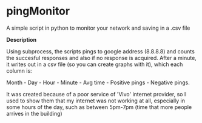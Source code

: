 # pingMonitor
A simple script in python to monitor your network and saving in a .csv file

<b> Description </b>

Using subprocess, the scripts pings to google address (8.8.8.8) and counts the succesful responses and also if no response is acquired. After a minute, it writes out in a csv file (so you can create graphs with it), which each column is:

Month - Day - Hour - Minute - Avg time - Positive pings - Negative pings.

It was created because of a poor service of 'Vivo' internet provider, so I used to show them that my internet was not working at all, especially in some hours of the day, such as between 5pm-7pm (time that more people arrives in the building)
